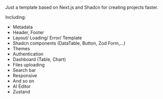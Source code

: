 Just a template based on Next.js and Shadcn for creating projects faster.

Including:

- Metadata
- Header, Footer
- Layout/ Loading/ Error/ Template
- Shadcn components (DataTable, Button, Zod Form,...)
- Themes
- Authentication
- Dashboard (Table, Chart)
- Files uploading
- Search bar
- Responsive
- And so on
- AI Editor
- Zustand